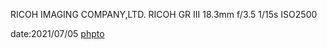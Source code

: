 RICOH IMAGING COMPANY,LTD. RICOH GR III
18.3mm f/3.5 1/15s ISO2500

date:2021/07/05
[phpto](/files/R0000003.JPG)